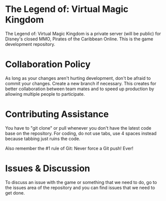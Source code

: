 The Legend of: Virtual Magic Kingdom
============================

The Legend of: Virtual Magic Kingdom is a private server (will be public) for Disney's closed MMO, Pirates of the Caribbean Online. This is the game development repository.

Collaboration Policy
====================

As long as your changes aren't hurting development, don't be afraid to commit your changes. Create a new branch if necessary. This creates for better collaboration between team mates and to speed up production by allowing multiple people to participate.

Contributing Assistance
=======================

You have to "git clone" or pull whenever you don't have the latest code base on the repository. For coding, do not use tabs, use 4 spaces instead because tabbing just ruins the code.

Also remember the #1 rule of Git: Never force a Git push! Ever!

Issues & Discussion
===================

To discuss an issue with the game or something that we need to do, go to the issues area of the repository and you can find issues that we need to get done.
